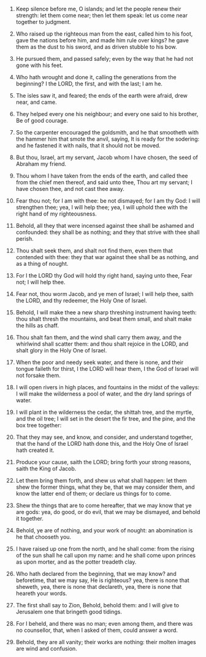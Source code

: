 1. Keep silence before me, O islands; and let the people renew their
strength: let them come near; then let them speak: let us come near
together to judgment.

2. Who raised up the righteous man from the east, called him to his
foot, gave the nations before him, and made him rule over kings? he
gave them as the dust to his sword, and as driven stubble to his bow.

3. He pursued them, and passed safely; even by the way that he had
not gone with his feet.

4. Who hath wrought and done it, calling the generations from the
beginning? I the LORD, the first, and with the last; I am he.

5. The isles saw it, and feared; the ends of the earth were afraid,
drew near, and came.

6. They helped every one his neighbour; and every one said to his
brother, Be of good courage.

7. So the carpenter encouraged the goldsmith, and he that smootheth
with the hammer him that smote the anvil, saying, It is ready for the
sodering: and he fastened it with nails, that it should not be moved.

8. But thou, Israel, art my servant, Jacob whom I have chosen, the
seed of Abraham my friend.

9. Thou whom I have taken from the ends of the earth, and called
thee from the chief men thereof, and said unto thee, Thou art my
servant; I have chosen thee, and not cast thee away.

10. Fear thou not; for I am with thee: be not dismayed; for I am thy
God: I will strengthen thee; yea, I will help thee; yea, I will uphold
thee with the right hand of my righteousness.

11. Behold, all they that were incensed against thee shall be
ashamed and confounded: they shall be as nothing; and they that strive
with thee shall perish.

12. Thou shalt seek them, and shalt not find them, even them that
contended with thee: they that war against thee shall be as nothing,
and as a thing of nought.

13. For I the LORD thy God will hold thy right hand, saying unto
thee, Fear not; I will help thee.

14. Fear not, thou worm Jacob, and ye men of Israel; I will help
thee, saith the LORD, and thy redeemer, the Holy One of Israel.

15. Behold, I will make thee a new sharp threshing instrument having
teeth: thou shalt thresh the mountains, and beat them small, and shalt
make the hills as chaff.

16. Thou shalt fan them, and the wind shall carry them away, and the
whirlwind shall scatter them: and thou shalt rejoice in the LORD, and
shalt glory in the Holy One of Israel.

17. When the poor and needy seek water, and there is none, and their
tongue faileth for thirst, I the LORD will hear them, I the God of
Israel will not forsake them.

18. I will open rivers in high places, and fountains in the midst of
the valleys: I will make the wilderness a pool of water, and the dry
land springs of water.

19. I will plant in the wilderness the cedar, the shittah tree, and
the myrtle, and the oil tree; I will set in the desert the fir tree,
and the pine, and the box tree together:

20. That they may see, and
know, and consider, and understand together, that the hand of the LORD
hath done this, and the Holy One of Israel hath created it.

21. Produce your cause, saith the LORD; bring forth your strong
reasons, saith the King of Jacob.

22. Let them bring them forth, and shew us what shall happen: let
them shew the former things, what they be, that we may consider them,
and know the latter end of them; or declare us things for to come.

23. Shew the things that are to come hereafter, that we may know
that ye are gods: yea, do good, or do evil, that we may be dismayed,
and behold it together.

24. Behold, ye are of nothing, and your work of nought: an
abomination is he that chooseth you.

25. I have raised up one from the north, and he shall come: from the
rising of the sun shall he call upon my name: and he shall come upon
princes as upon morter, and as the potter treadeth clay.

26. Who hath declared from the beginning, that we may know? and
beforetime, that we may say, He is righteous? yea, there is none that
sheweth, yea, there is none that declareth, yea, there is none that
heareth your words.

27. The first shall say to Zion, Behold, behold them: and I will
give to Jerusalem one that bringeth good tidings.

28. For I beheld, and there was no man; even among them, and there
was no counsellor, that, when I asked of them, could answer a word.

29. Behold, they are all vanity; their works are nothing: their
molten images are wind and confusion.